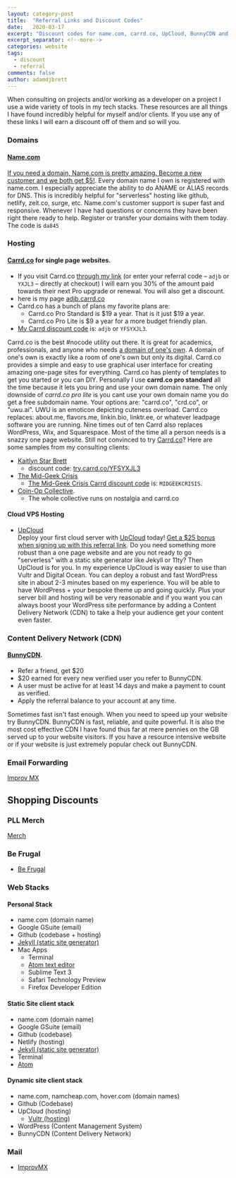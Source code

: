 ```yaml
---
layout: category-post
title:  "Referral Links and Discount Codes"
date:   2020-03-17
excerpt: "Discount codes for name.com, carrd.co, UpCloud, BunnyCDN and more."
excerpt_separator: <!--more-->
categories: website
tags:
  - discount
  - referral
comments: false
author: adamdjbrett
---
```



When consulting on projects and/or working as a developer on a project I use a wide variety of tools in my tech stacks. These resources are all things I have found incredibly helpful for myself and/or clients. If you use any of these links I will earn a discount off of them and so will you.
<!--more-->

### Domains
#### [Name.com](https://www.name.com/referral/da845)

[If you need a domain, Name.com is pretty amazing. Become a new customer and we both get $5!](https://www.name.com/referral/da845). Every domain name I own is registered with name.com. I especially appreciate the ability to do ANAME or ALIAS records for DNS. This is incredibly helpful for "serverless" hosting like github, netlify, zeit.co, surge, etc. Name.com's customer support is super fast and responsive. Whenever I have had questions or concerns they have been right there ready to help. Register or transfer your domains with them today. The code is
`da845`

### Hosting
#### [Carrd.co](https://try.carrd.co/adjb) for single page websites.
  * If you visit Carrd.co [through my link](https://try.carrd.co/adjb) (or enter your referral code – `adjb` or `YXJL3` – directly at checkout) I will earn you 30% of the amount paid towards their next Pro upgrade or renewal. You will also get a discount.
  * here is my page [adjb.carrd.co](https://adjb.carrd.co)
  * Carrd.co has a bunch of plans my favorite plans are:
      * Carrd.co Pro Standard is $19 a year. That is it just $19 a year.
      * Carrd.co Pro Lite is $9 a year for a more budget friendly plan.
  * [My Carrd discount code](https://try.carrd.co/adjb) is: `adjb` or `YFSYXJL3`.


Carrd.co is the best \#nocode utility out there. It is great for academics, professionals, and anyone who needs [a domain of one's own](https://www.wired.com/insights/2012/07/a-domain-of-ones-own/). A domain of one's own is exactly like a room of one's own but only its digital. Carrd.co provides a simple and easy to use graphical user interface for creating amazing one-page sites for everything. Carrd.co has plenty of templates to get you started or you can DIY. Personally I use **carrd.co pro standard** all the time because it lets you bring and use your own domain name.  The only downside of *carrd.co pro lite* is you cant use your own domain name you do get a free subdomain name. Your options are: "carrd.co", "crd.co", or "uwu.ai". UWU is an emoticon depicting cuteness overload. Carrd.co replaces: about.me, flavors.me, linkin.bio, linktr.ee, or whatever leadpage software you are running. Nine times out of ten Carrd also replaces WordPress, Wix, and Squarespace. Most of the time all a person needs is a snazzy one page website. Still not convinced to try [Carrd.co](https://try.carrd.co/adjb)? Here are some samples from my consulting clients:
  * [Kaitlyn Star Brett](http://kaitlynstarbrett.com/)
    * discount code: [try.carrd.co/YFSYXJL3](https://try.carrd.co/YFSYXJL3)
  * [The Mid-Geek Crisis](https://themidgeekcrisis.com/)
    * [The Mid-Geek Crisis Carrd discount code](http://try.carrd.co/midgeekcrisis) is: `MIDGEEKCRISIS`.
  * [Coin-Op Collective](https://www.coinop-collective.com/).
    * The whole collective runs on nostalgia and carrd.co

#### Cloud VPS Hosting
- [UpCloud](https://upcloud.com/signup/?promo=63JE42)  
Deploy your first cloud server with [UpCloud](https://upcloud.com/signup/?promo=63JE42) today! [Get a $25 bonus when signing up with this referral link](https://upcloud.com/signup/?promo=63JE42).
Do you need something more robust than a one page website and are you not ready to go "serverless" with a static site generator like Jekyll or 11ty? Then UpCloud is for you. In my experience UpCloud is way easier to use than Vultr and Digital Ocean. You can deploy a robust and fast WordPress site in about 2-3 minutes based on my experience. You will be able to have WordPress + your bespoke theme up and going quickly. Plus your server bill and hosting will be very reasonable and if you want you can always boost your WordPress site performance by adding a Content Delivery Network (CDN) to take a lhelp your audience get your content even faster.


### Content Delivery Network (CDN)
#### [BunnyCDN](https://bunnycdn.com/?ref=wtn001abeo).
  * Refer a friend, get $20
  * $20 earned for every new verified user you refer to BunnyCDN.
  * A user must be active for at least 14 days and make a payment to count as verified.
  * Apply the referral balance to your account at any time.

Sometimes fast isn't fast enough. When you need to speed up your website try BunnyCDN. BunnyCDN is fast, reliable, and quite powerful. It is also the most cost effective CDN I have found thus far at mere pennies on the GB served up to your website visitors. If you have a resource intensive website or if your website is just extremely popular check out BunnyCDN.

### Email Forwarding
[Improv MX](https://improvmx.com/?via=adam43)

## Shopping Discounts
### PLL Merch
[Merch](https://refer.premierlacrosseleague.com/adam4673)

### Be Frugal
- [Be Frugal](https://unionplus.befrugal.com/rs/OBADWWG/)

### Web Stacks
#### Personal Stack
  - name.com (domain name)
  - Google GSuite (email)
  - Github (codebase + hosting)
  - [Jekyll (static site generator)](http://jekyllrb.com/)
  - Mac Apps
    - Terminal
    - [Atom text editor](https://atom.io/)
    - Sublime Text 3
    - Safari Technology Preview
    -  Firefox Developer Edition

#### Static Site client stack
  - name.com (domain name)
  - Google GSuite (email)
  - Github (codebase)
  - Netlify (hosting)
  - [Jekyll (static site generator)](http://jekyllrb.com/)
  - Terminal
  - [Atom](https://atom.io/)

#### Dynamic site client stack
  - name.com, namcheap.com, hover.com (domain names)
  - Github (Codebase)
  - UpCloud (hosting)
    - [Vultr (hosting)](https://www.vultr.com/?ref=8341661)
  - WordPress (Content Management System)
  - BunnyCDN (Content Delivery Network)

### Mail
- [ImprovMX](https://improvmx.com/?via=adam43)